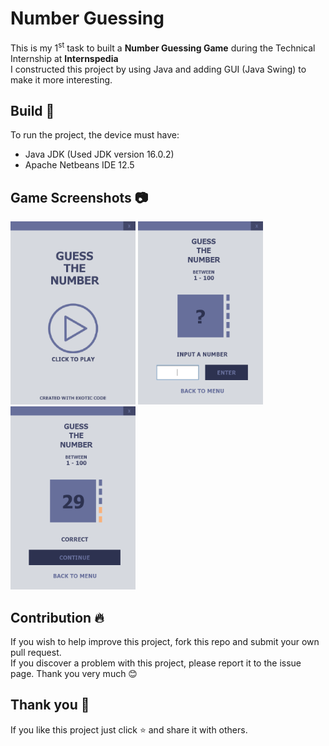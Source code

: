 # **Number Guessing**

This is my 1<sup>st</sup> task to built a <b>Number Guessing Game</b> during the Technical Internship at <b>Internspedia</b><br>
I constructed this project by using Java and adding GUI (Java Swing) to make it more interesting.

## **Build** 📜
 To run the project, the device must have:
 - Java JDK (Used JDK version 16.0.2)
 - Apache Netbeans IDE 12.5

## **Game Screenshots** 📷
<p float="left">
	<img src = "Screenshot/1.png" width="200">
	<img src = "Screenshot/2.png" width="200">
  <img src = "Screenshot/3.png" width="200">
</p>

## **Contribution** 🔥
If you wish to help improve this project, fork this repo and submit your own pull request.<br> 
If you discover a problem with this project, please report it to the issue page. Thank you very much 😊

## **Thank you** 💖
If you like this project just click ⭐ and share it with others.
